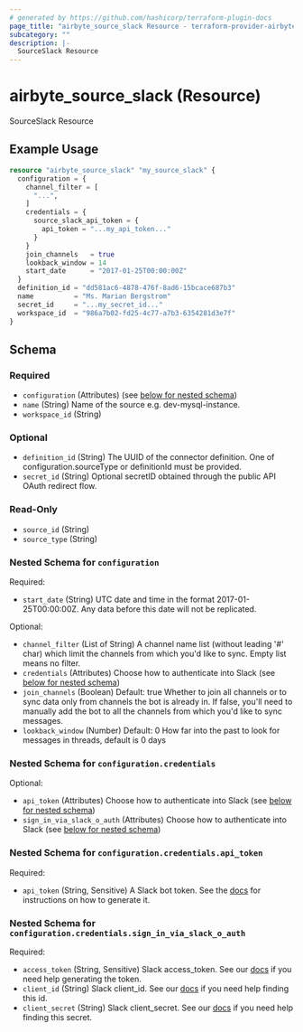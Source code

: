 ```yaml
---
# generated by https://github.com/hashicorp/terraform-plugin-docs
page_title: "airbyte_source_slack Resource - terraform-provider-airbyte"
subcategory: ""
description: |-
  SourceSlack Resource
---
```


# airbyte_source_slack (Resource)

SourceSlack Resource

## Example Usage

```terraform
resource "airbyte_source_slack" "my_source_slack" {
  configuration = {
    channel_filter = [
      "...",
    ]
    credentials = {
      source_slack_api_token = {
        api_token = "...my_api_token..."
      }
    }
    join_channels   = true
    lookback_window = 14
    start_date      = "2017-01-25T00:00:00Z"
  }
  definition_id = "dd581ac6-4878-476f-8ad6-15bcace687b3"
  name          = "Ms. Marian Bergstrom"
  secret_id     = "...my_secret_id..."
  workspace_id  = "986a7b02-fd25-4c77-a7b3-6354281d3e7f"
}
```

<!-- schema generated by tfplugindocs -->
## Schema

### Required

- `configuration` (Attributes) (see [below for nested schema](#nestedatt--configuration))
- `name` (String) Name of the source e.g. dev-mysql-instance.
- `workspace_id` (String)

### Optional

- `definition_id` (String) The UUID of the connector definition. One of configuration.sourceType or definitionId must be provided.
- `secret_id` (String) Optional secretID obtained through the public API OAuth redirect flow.

### Read-Only

- `source_id` (String)
- `source_type` (String)

<a id="nestedatt--configuration"></a>
### Nested Schema for `configuration`

Required:

- `start_date` (String) UTC date and time in the format 2017-01-25T00:00:00Z. Any data before this date will not be replicated.

Optional:

- `channel_filter` (List of String) A channel name list (without leading '#' char) which limit the channels from which you'd like to sync. Empty list means no filter.
- `credentials` (Attributes) Choose how to authenticate into Slack (see [below for nested schema](#nestedatt--configuration--credentials))
- `join_channels` (Boolean) Default: true
Whether to join all channels or to sync data only from channels the bot is already in.  If false, you'll need to manually add the bot to all the channels from which you'd like to sync messages.
- `lookback_window` (Number) Default: 0
How far into the past to look for messages in threads, default is 0 days

<a id="nestedatt--configuration--credentials"></a>
### Nested Schema for `configuration.credentials`

Optional:

- `api_token` (Attributes) Choose how to authenticate into Slack (see [below for nested schema](#nestedatt--configuration--credentials--api_token))
- `sign_in_via_slack_o_auth` (Attributes) Choose how to authenticate into Slack (see [below for nested schema](#nestedatt--configuration--credentials--sign_in_via_slack_o_auth))

<a id="nestedatt--configuration--credentials--api_token"></a>
### Nested Schema for `configuration.credentials.api_token`

Required:

- `api_token` (String, Sensitive) A Slack bot token. See the <a href="https://docs.airbyte.com/integrations/sources/slack">docs</a> for instructions on how to generate it.


<a id="nestedatt--configuration--credentials--sign_in_via_slack_o_auth"></a>
### Nested Schema for `configuration.credentials.sign_in_via_slack_o_auth`

Required:

- `access_token` (String, Sensitive) Slack access_token. See our <a href="https://docs.airbyte.com/integrations/sources/slack">docs</a> if you need help generating the token.
- `client_id` (String) Slack client_id. See our <a href="https://docs.airbyte.com/integrations/sources/slack">docs</a> if you need help finding this id.
- `client_secret` (String) Slack client_secret. See our <a href="https://docs.airbyte.com/integrations/sources/slack">docs</a> if you need help finding this secret.



